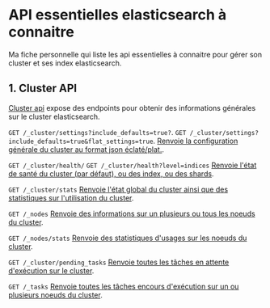 # API essentielles elasticsearch à connaitre

Ma fiche personnelle qui liste les api essentielles à connaitre pour gérer son cluster et ses index elasticsearch.  

## 1. Cluster API
[Cluster api](https://www.elastic.co/guide/en/elasticsearch/reference/current/cluster.html) expose des endpoints pour obtenir des informations générales sur le cluster elasticsearch.

 ` GET /_cluster/settings?include_defaults=true? `. 
 `GET /_cluster/settings?include_defaults=true&flat_settings=true`.
 [Renvoie la configuration générale du cluster au format json éclaté/plat.](https://www.elastic.co/guide/en/elasticsearch/reference/current/cluster-get-settings.html).
 
 `GET /_cluster/health/`
 `GET /_cluster/health?level=indices`
 [Renvoie l'état de santé du cluster (par défaut), ou des index, ou des shards](https://www.elastic.co/guide/en/elasticsearch/reference/current/cluster-health.html).
 
 `GET /_cluster/stats`
 [Renvoie l'état global du cluster ainsi que des statistiques sur l'utilisation du cluster](https://www.elastic.co/guide/en/elasticsearch/reference/current/cluster-stats.html).
 
 `GET /_nodes`
 [Renvoie des informations sur un plusieurs ou tous les noeuds du cluster](https://www.elastic.co/guide/en/elasticsearch/reference/current/cluster-nodes-info.html).
 
 `GET /_nodes/stats`
 [Renvoie des statistiques d'usages sur les noeuds du cluster](https://www.elastic.co/guide/en/elasticsearch/reference/current/cluster-nodes-stats.html).
 
 `GET /_cluster/pending_tasks`
 [Renvoie toutes les tâches en attente d'exécution sur le cluster](https://www.elastic.co/guide/en/elasticsearch/reference/current/cluster-pending.html).
 
 `GET /_tasks`
 [Renvoie toutes les tâches encours d'exécution sur un ou plusieurs noeuds du cluster](https://www.elastic.co/guide/en/elasticsearch/reference/current/tasks.html).
  
